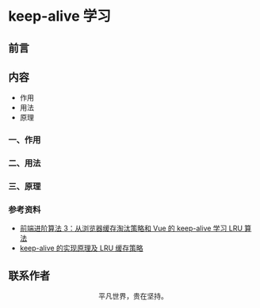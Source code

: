 # keep-alive 学习

## 前言

## 内容

- 作用
- 用法
- 原理

### 一、作用

### 二、用法

### 三、原理

### 参考资料

- [前端进阶算法 3：从浏览器缓存淘汰策略和 Vue 的 keep-alive 学习 LRU 算法](https://juejin.im/post/5e8b3085f265da47c15cb8bb)
- [keep-alive 的实现原理及 LRU 缓存策略](https://juejin.im/post/5e859fe1e51d4546f27fe2bf)

## 联系作者

<div align="center">
    <p>
        平凡世界，贵在坚持。
    </p>
    <img :src="$withBase('/about/contact.png')" />
</div>
